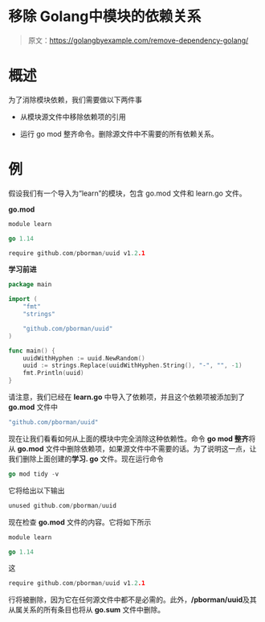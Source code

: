 # 移除 Golang中模块的依赖关系

> 原文：<https://golangbyexample.com/remove-dependency-golang/>

# **概述**

为了消除模块依赖，我们需要做以下两件事

*   从模块源文件中移除依赖项的引用

*   运行 go mod 整齐命令。删除源文件中不需要的所有依赖关系。

# **例**

假设我们有一个导入为“learn”的模块，包含 go.mod 文件和 learn.go 文件。

**go.mod**

```go
module learn

go 1.14

require github.com/pborman/uuid v1.2.1
```

**学习前进**

```go
package main

import (
	"fmt"
	"strings"

	"github.com/pborman/uuid"
)

func main() {
	uuidWithHyphen := uuid.NewRandom()
	uuid := strings.Replace(uuidWithHyphen.String(), "-", "", -1)
	fmt.Println(uuid)
}
```

请注意，我们已经在 **learn.go** 中导入了依赖项，并且这个依赖项被添加到了 **go.mod** 文件中

```go
"github.com/pborman/uuid"
```

现在让我们看看如何从上面的模块中完全消除这种依赖性。命令 **go mod 整齐**将从 **go.mod** 文件中删除依赖项，如果源文件中不需要的话。为了说明这一点，让我们删除上面创建的**学习. go** 文件。现在运行命令

```go
go mod tidy -v
```

它将给出以下输出

```go
unused github.com/pborman/uuid
```

现在检查 **go.mod** 文件的内容。它将如下所示

```go
module learn

go 1.14
```

这

```go
require github.com/pborman/uuid v1.2.1
```

行将被删除，因为它在任何源文件中都不是必需的。此外，**/pborman/uuid**及其从属关系的所有条目也将从 **go.sum** 文件中删除。